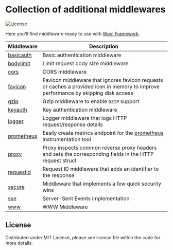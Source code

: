 # Collection of additional middlewares

![License](https://img.shields.io/dub/l/vibe-d.svg)

Here you'll find middleware ready to use with [Wool Framework](https://github.com/gowool/wool).

| Middleware               | Description                                                                                                                         |
|--------------------------|-------------------------------------------------------------------------------------------------------------------------------------|
| [basicauth](basicauth)   | Basic authentication middleware                                                                                                     |
| [bodylimit](bodylimit)   | Limit request body size middleware                                                                                                  |
| [cors](cors)             | CORS middleware                                                                                                                     |
| [favicon](favicon)       | Favicon middleware that ignores favicon requests or caches a provided icon in memory to improve performance by skipping disk access |
| [gzip](gzip)             | Gzip middleware to enable `GZIP` support                                                                                            |
| [keyauth](keyauth)       | Key authentication middleware                                                                                                       |
| [logger](logger)         | Logger middleware that logs HTTP request/response details                                                                           |
| [prometheus](prometheus) | Easily create metrics endpoint for the [prometheus](http://prometheus.io) instrumentation tool                                      |
| [proxy](proxy)           | Proxy inspects common reverse proxy headers and sets the corresponding fields in the HTTP request struct                            |
| [requestid](requestid)   | Request ID middleware that adds an identifier to the response                                                                       |
| [secure](secure)         | Middleware that implements a few quick security wins                                                                                |
| [sse](sse)               | Server-Sent Events implementation                                                                                                   |
| [www](www)               | WWW Middleware                                                                                                                      |

## License

Distributed under MIT License, please see license file within the code for more details.

